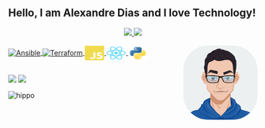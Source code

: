 ## Hello, I am Alexandre Dias and I love Technology!
<div align="center">
  <a href="https://github.com/AlexDias95">
  <img height="180em" src="https://github-readme-stats.vercel.app/api?username=AlexDias95&show_icons=true&theme=dracula&include_all_commits=true&count_private=true"/>
  <img height="180em" src="https://github-readme-stats.vercel.app/api/top-langs/?username=AlexDias95&layout=compact&langs_count=7&theme=dracula"/>
</div>
<div style="display: inline_block"><br>
  <img align="center" alt="Ansible" height="30" width="40" src="https://amalgjose.files.wordpress.com/2020/10/ansible-logo.png">
  <img align="center" alt="Terraform" height="30" width="40" src="https://www.scalefactory.com/blog/2020/06/25/what-we-are-looking-forward-to-in-terraform-0.13/Terraform.png">
  <img align="center" alt="Js" height="30" width="40" src="https://raw.githubusercontent.com/devicons/devicon/master/icons/javascript/javascript-plain.svg">
  <img align="center" alt="React" height="30" width="40" src="https://raw.githubusercontent.com/devicons/devicon/master/icons/react/react-original.svg">
  <img align="center" alt="Python" height="30" width="40" src="https://raw.githubusercontent.com/devicons/devicon/master/icons/python/python-original.svg">
  <img align="right" alt="pic" height="150" style="border-radius:50px;" src="https://raw.githubusercontent.com/AlexDias95/AlexDias95/399d41de125e14acf4a9f5be7617ceacd9a8f3ba/AlexDias.svg">
</div>
  
  ##
 
<div> 
  <a href = "mailto:alex.m.a.dias95@gmail.com"><img src="https://img.shields.io/badge/-Gmail-%23333?style=for-the-badge&logo=gmail&logoColor=white" target="_blank"></a>
  <a href="https://www.linkedin.com/in/alexandredias95/" target="_blank"><img src="https://img.shields.io/badge/-LinkedIn-%230077B5?style=for-the-badge&logo=linkedin&logoColor=white" target="_blank"></a> 
 
![hippo](https://i.pinimg.com/originals/c9/b2/81/c9b2812d066f8a62ddd0a9f9341eba4d.gif)
 
</div>
